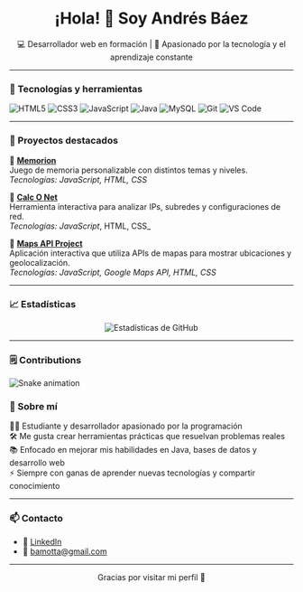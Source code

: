 <h1 align="center">¡Hola! 👋 Soy Andrés Báez</h1>

<p align="center">
  💻 Desarrollador web en formación | 🚀 Apasionado por la tecnología y el aprendizaje constante
</p>

---

### 🔧 Tecnologías y herramientas

![HTML5](https://img.shields.io/badge/HTML5-E34F26?style=flat-square&logo=html5&logoColor=white)
![CSS3](https://img.shields.io/badge/CSS3-1572B6?style=flat-square&logo=css3&logoColor=white)
![JavaScript](https://img.shields.io/badge/JavaScript-F7DF1E?style=flat-square&logo=javascript&logoColor=black)
![Java](https://img.shields.io/badge/Java-ED8B00?style=flat-square&logo=java&logoColor=white)
![MySQL](https://img.shields.io/badge/MySQL-4479A1?style=flat-square&logo=mysql&logoColor=white)
![Git](https://img.shields.io/badge/Git-F05032?style=flat-square&logo=git&logoColor=white)
![VS Code](https://img.shields.io/badge/VS_Code-007ACC?style=flat-square&logo=visual-studio-code&logoColor=white)

---

### 🧩 Proyectos destacados

🧠 [**Memorion**](https://github.com/bamotta/memorion)  
Juego de memoria personalizable con distintos temas y niveles.  
_Tecnologías: JavaScript, HTML, CSS_

📡 [**Calc O Net**](https://github.com/bamotta/calco-net)  
Herramienta interactiva para analizar IPs, subredes y configuraciones de red.  
_Tecnologías: JavaScript_, HTML, CSS_

📍 [**Maps API Project**](https://github.com/tuusuario/maps-api)  
Aplicación interactiva que utiliza APIs de mapas para mostrar ubicaciones y geolocalización.  
_Tecnologías: JavaScript, Google Maps API, HTML, CSS_

---

### 📈 Estadísticas

<p align="center">
  <img src="https://github-readme-stats.vercel.app/api?username=bamotta&show_icons=true&theme=github_dark" alt="Estadísticas de GitHub" />
</p>

---

### 🗒️ Contributions
<img src="https://bamotta.github.io/bamotta/snake.svg" alt="Snake animation" />


### 💬 Sobre mí

👨‍💻 Estudiante y desarrollador apasionado por la programación  
🛠️ Me gusta crear herramientas prácticas que resuelvan problemas reales  
📚 Enfocado en mejorar mis habilidades en Java, bases de datos y desarrollo web  
⚡ Siempre con ganas de aprender nuevas tecnologías y compartir conocimiento

---

### 📫 Contacto

- 💼 [LinkedIn](https://www.linkedin.com/in/andrés-báez-41611b33a)
- 📧 bamotta@gmail.com

---

<p align="center">Gracias por visitar mi perfil 🙌</p>

